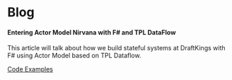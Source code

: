 # Blog

#### Entering Actor Model Nirvana with F# and TPL DataFlow 
This article will talk about how we build stateful systems at DraftKings with F# using Actor Model based on TPL Dataflow.

[Code Examples](https://github.com/AntyaDev/Blog/tree/main/src/TPLActorExample)

